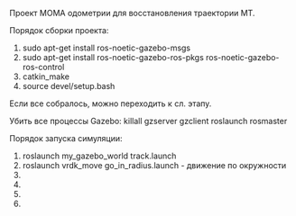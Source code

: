 Проект МОМА одометрии для восстановления траектории МТ.

Порядок сборки проекта:
1. sudo apt-get install ros-noetic-gazebo-msgs
2. sudo apt-get install ros-noetic-gazebo-ros-pkgs ros-noetic-gazebo-ros-control
3. catkin_make
4. source devel/setup.bash

Если все собралось, можно переходить к сл. этапу.

Убить все процессы Gazebo:
killall gzserver gzclient roslaunch rosmaster

Порядок запуска симуляции:
1. roslaunch my_gazebo_world track.launch
2. roslaunch vrdk_move go_in_radius.launch   - движение по окружности
3. 
4. 
5. 
6. 